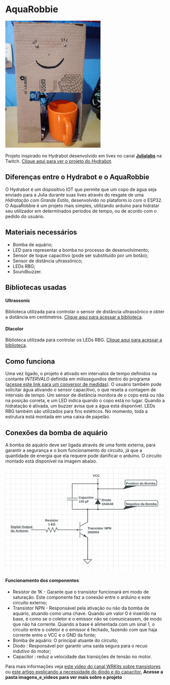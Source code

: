 # AquaRobbie

<img src="imagens_e_videos/AquaRobbieThumb.jpeg" alt="AquaRobbie" width="300"/>

Projeto inspirado no Hydrabot desenvolvido em lives no canal [**Julialabs**](https://www.twitch.tv/julialabs) na Twitch.
[Clique aqui para ver o projeto do Hydrabot](https://github.com/Juliallabs/hydrabot).

## Diferenças entre o Hydrabot e o AquaRobbie

O Hydrabot é um dispositivo IOT que permite que um copo de água seja enviado para a Julia durante suas lives através do resgate de uma _Hidratação com Grande Estilo_, desenvolvido no plataform.io com o ESP32.
O AquaRobbie é um projeto mais simples, utilizando arduino para hidratar seu utilizador em determinados períodos de tempo, ou de acordo com o pedido do usuário.

## Materiais necessários

- Bomba de aquário;
- LED para representar a bomba no processo de desenvolvimento;
- Sensor de toque capacitivo (pode ser substituido por um botão);
- Sensor de distância ultrassônico;
- LEDs RBG;
- Soundbuzzer.

## Bibliotecas usadas

#### Ultrassonic

Biblioteca utilizada para controlar o sensor de distância ultrassônico e obter a distância em centímetros. [Clique aqui para acessar a biblioteca](https://github.com/evsystems/ultrasonic/blob/master/Ultrasonic.h).

#### Dlacolor

Biblioteca utilizada para controlar os LEDs RBG. [Clique aqui para acessar a biblioteca](https://github.com/guilhermeoliveiralopes/dlacolor).

## Como funciona

Uma vez ligado, o projeto é ativado em intervalos de tempo definidos na contante _INTERVALO_ definida em milissegundos dentro do programa ([acesse este link para um conversor de medidas](http://extraconversion.com/pt/tempo/minutos/minutos-para-milissegundos.html)). O usuário também pode solicitar água ativando o sensor capacitivo, o que reseta a contagem de intervalo de tempo. Um sensor de distância monitora de o copo está ou não na posição correta, e um LED indica quando o copo está no lugar.
Quando a hidratação é ativada, um buzzer avisa que a água está disponível. LEDs RBG também são utilizados para fins estéticos.
No momento, toda a estrutura está montada em uma caixa de papelão.

## Conexões da bomba de aquário

A bomba de aquário deve ser ligada através de uma fonte externa, para garantir a segurança e o bom funcionamento do circuito, já que a quantidade de energia que ela requere pode danificar o arduino. O circuito montado está disponível na imagem abaixo.

![](imagens_e_videos/circuitoAR.jpeg)

#### Funcionamento dos componentes

- Resistor de 1K - Garante que o transistor funcionará em modo de saturação. Este componente faz a conexão entre o arduino e este circuito externo;
- Transistor NPN - Responsável pela ativação ou não da bomba de aquário, atuando como uma chave. Quando um valor 0 é inserido na base, é como se o coletor e o emissor não se comunicassem, de modo que não há corrente. Quando a base é alimentada com um sinal 1, o circuito entre o coletor e o emissor é fechado, fazendo com que haja corrente entre o VCC e o GND da fonte;
- Bomba de aquário: O principal atuante do circuito;
- Diodo : Responsável por garantir uma saída segura para o recuo indutivo do motor;
- Capacitor : reduz a velocidade das transições de tensão no motor.

Para mais informações veja [este video do canal WRKits sobre transistores](https://www.youtube.com/watch?v=yyrw22qEMJc) ou [este artigo explicando a necessidade do diodo e do capacitor.](https://qastack.com.br/electronics/95140/purpose-of-the-diode-and-capacitor-in-this-motor-circuit#:~:text=Um%20pequeno%20capacitor%20do%20outro,qual%20o%20transistor%20está%20sujeito.&text=O%20transistor%20BE%20parece%20um,a%20750%20mV%20ou%20mais.)
**Acesse a pasta imagens_e_videos para ver mais sobre o projeto**
